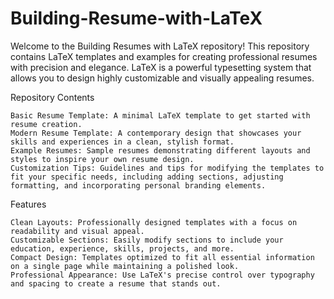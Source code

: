 # Building-Resume-with-LaTeX
Welcome to the Building Resumes with LaTeX repository! This repository contains LaTeX templates and examples for creating professional resumes with precision and elegance. LaTeX is a powerful typesetting system that allows you to design highly customizable and visually appealing resumes.

Repository Contents

    Basic Resume Template: A minimal LaTeX template to get started with resume creation.
    Modern Resume Template: A contemporary design that showcases your skills and experiences in a clean, stylish format.
    Example Resumes: Sample resumes demonstrating different layouts and styles to inspire your own resume design.
    Customization Tips: Guidelines and tips for modifying the templates to fit your specific needs, including adding sections, adjusting formatting, and incorporating personal branding elements.

Features

    Clean Layouts: Professionally designed templates with a focus on readability and visual appeal.
    Customizable Sections: Easily modify sections to include your education, experience, skills, projects, and more.
    Compact Design: Templates optimized to fit all essential information on a single page while maintaining a polished look.
    Professional Appearance: Use LaTeX's precise control over typography and spacing to create a resume that stands out.
